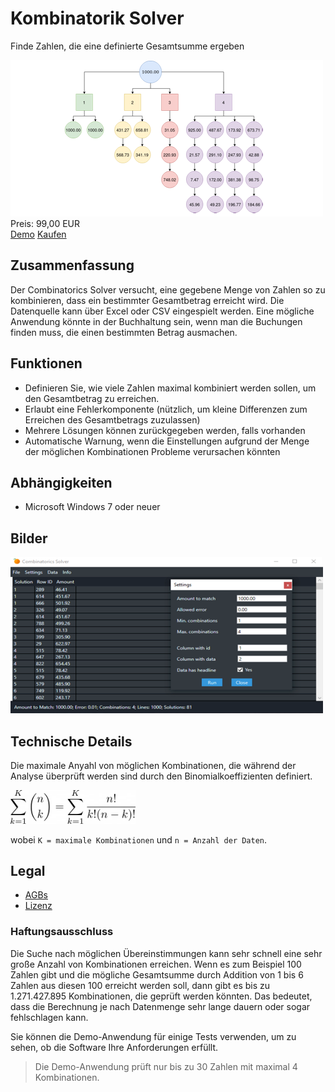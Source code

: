 # Kombinatorik Solver

Finde Zahlen, die eine definierte Gesamtsumme ergeben

<div class="splash">
    <img alt="Splash" src="/content/solutions/finished/CombinatoricsSolver/img/CombinatoricsSolver_splash.png">
    <div class="price">Preis: 99,00 EUR</div>
    <div class="purchase">
        <a class="button" rel="download" type="application/zip" href="/api/download?key=<?= \urlencode('Q29tYmluYXRvcmljc1NvbHZlckFwcF9EZW1v'); ?>">Demo</a>
        <a class="button" href="#">Kaufen</a>
    </div>
</div>

## Zusammenfassung

Der Combinatorics Solver versucht, eine gegebene Menge von Zahlen so zu kombinieren, dass ein bestimmter Gesamtbetrag erreicht wird. Die Datenquelle kann über Excel oder CSV eingespielt werden. Eine mögliche Anwendung könnte in der Buchhaltung sein, wenn man die Buchungen finden muss, die einen bestimmten Betrag ausmachen.

## Funktionen

* Definieren Sie, wie viele Zahlen maximal kombiniert werden sollen, um den Gesamtbetrag zu erreichen.
* Erlaubt eine Fehlerkomponente (nützlich, um kleine Differenzen zum Erreichen des Gesamtbetrags zuzulassen)
* Mehrere Lösungen können zurückgegeben werden, falls vorhanden
* Automatische Warnung, wenn die Einstellungen aufgrund der Menge der möglichen Kombinationen Probleme verursachen könnten

## Abhängigkeiten

* Microsoft Windows 7 oder neuer

## Bilder

<div class="splash">
    <img alt="Splash" src="/content/solutions/finished/CombinatoricsSolver/img/CombinatoricsSolver_splash2.png">
</div>

## Technische Details

Die maximale Anyahl von möglichen Kombinationen, die während der Analyse überprüft werden sind durch den Binomialkoeffizienten definiert.

<img alt="Splash" src="/content/solutions/finished/CombinatoricsSolver/img/515b05ed3954b44c81f82709ee1cb188.png" width="200px">

wobei `K = maximale Kombinationen` und `n = Anzahl der Daten`.

## Legal

* [AGBs](/de/terms)
* [Lizenz](/content/licenses/LICENSE%20V2.txt)

### Haftungsausschluss

Die Suche nach möglichen Übereinstimmungen kann sehr schnell eine sehr große Anzahl von Kombinationen erreichen. Wenn es zum Beispiel 100 Zahlen gibt und die mögliche Gesamtsumme durch Addition von 1 bis 6 Zahlen aus diesen 100 erreicht werden soll, dann gibt es bis zu 1.271.427.895 Kombinationen, die geprüft werden könnten. Das bedeutet, dass die Berechnung je nach Datenmenge sehr lange dauern oder sogar fehlschlagen kann.

Sie können die Demo-Anwendung für einige Tests verwenden, um zu sehen, ob die Software Ihre Anforderungen erfüllt.

> Die Demo-Anwendung prüft nur bis zu 30 Zahlen mit maximal 4 Kombinationen.
